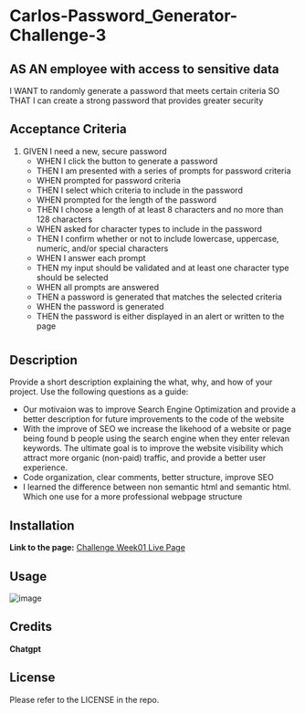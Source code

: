 # Carlos-Password_Generator-Challenge-3
## AS AN employee with access to sensitive data
I WANT to randomly generate a password that meets certain criteria
SO THAT I can create a strong password that provides greater security

## Acceptance Criteria

1. GIVEN I need a new, secure password
   - WHEN I click the button to generate a password
   - THEN I am presented with a series of prompts for password criteria
   - WHEN prompted for password criteria
   - THEN I select which criteria to include in the password
   - WHEN prompted for the length of the password
   - THEN I choose a length of at least 8 characters and no more than 128 characters
   - WHEN asked for character types to include in the password
   - THEN I confirm whether or not to include lowercase, uppercase, numeric, and/or special characters
   - WHEN I answer each prompt
   - THEN my input should be validated and at least one character type should be selected
   - WHEN all prompts are answered
   - THEN a password is generated that matches the selected criteria
   - WHEN the password is generated
   - THEN the password is either displayed in an alert or written to the page

# <HOriseon Marketing Solution web page update>

## Description

Provide a short description explaining the what, why, and how of your project. Use the following questions as a guide:

- Our motivaion was to  improve Search Engine Optimization and provide a better description for future improvements to the code of the website
- With the improve of SEO we increase the likehood of a website or page being found b people using the search engine when they enter relevan keywords. The ultimate goal is to improve the website 
  visibility which attract more organic (non-paid) traffic, and provide a better user experience.
- Code organization, clear comments, better structure, improve SEO
- I learned the difference between non semantic html and semantic html. Which one use for a more professional webpage structure

## Installation
**Link to the page:** [Challenge Week01 Live Page](https://carlosamorales.github.io/Challenges/)


## Usage


![image](https://github.com/carlosamorales/Carlos-Password_Generator-Challenge-3/assets/7796766/f747273b-ffa0-46aa-8401-d58f5be259f1)



## Credits

**Chatgpt**

## License
Please refer to the LICENSE in the repo.
